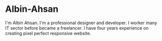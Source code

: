 # Albin-Ahsan
I'm Albin Ahsan. I'm a professional designer and developer. I worker many IT sector before became a freelancer. I have four years experience on creating pixel perfect responsive website.
